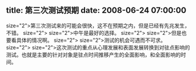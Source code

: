 title: 第三次测试预期
date: 2008-06-24 07:00:00
---

 size="2">第三次测试来的可能会很快，这不在预期之内，但是已经有先兆发生，不错。  size="2">   size="2">中午是最好的选择。  size="2">   size="2">但是也要看具体的情况啊。  size="2">   size="2">测试的机会可遇而不可求。  size="2">   size="2">这次测试的重点从心理发展和表面发展转换到对驻点影响的测试。也就是主要的针对对象是驻点时间推移产生的全面影响，和全面影响的时间。
